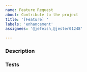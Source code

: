 ```yaml
---
name: Feature Request
about: Contribute to the project
title: '[Feature] '
labels: 'enhancement'
assignees: '@jefeish,@jester01248'

---
```


### Description

### Tests
